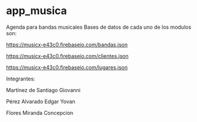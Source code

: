 # app_musica
Agenda para bandas musicales
Bases de datos de cada uno de los modulos son:

https://musicx-e43c0.firebaseio.com/bandas.json

https://musicx-e43c0.firebaseio.com/clientes.json

https://musicx-e43c0.firebaseio.com/lugares.json


Integrantes:

Martínez de Santiago Giovanni

Pérez Alvarado Edgar Yovan

Flores Miranda Concepcion
